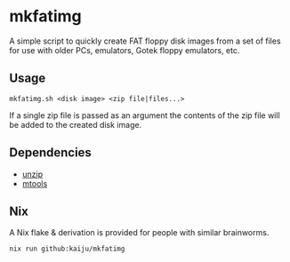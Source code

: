 # mkfatimg

A simple script to quickly create FAT floppy disk images from a set of files for use with older PCs, emulators, Gotek floppy emulators, etc.

## Usage

`mkfatimg.sh <disk image> <zip file|files...>`

If a single zip file is passed as an argument the contents of the zip file will be added to the created disk image.

## Dependencies

- [unzip](https://infozip.sourceforge.net/)
- [mtools](https://www.gnu.org/software/mtools/)

## Nix

A Nix flake & derivation is provided for people with similar brainworms.

```
nix run github:kaiju/mkfatimg
```

